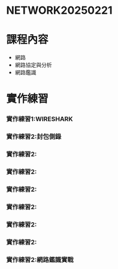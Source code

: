 # NETWORK20250221
# 課程內容
- 網路
- 網路協定與分析
- 網路鑑識
# 實作練習

### 實作練習1:WIRESHARK
### 實作練習2:封包側錄
### 實作練習2:
### 實作練習2:
### 實作練習2:
### 實作練習2:
### 實作練習2:
### 實作練習2:
### 實作練習2:網路鑑識實戰
